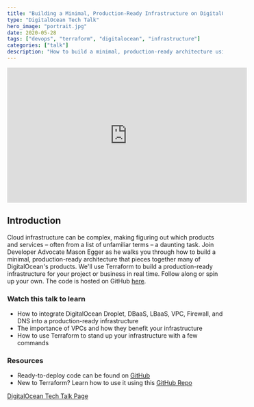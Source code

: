 ```yaml
---
title: "Building a Minimal, Production-Ready Infrastructure on DigitalOcean"
type: "DigitalOcean Tech Talk"
hero_image: "portrait.jpg"
date: 2020-05-28
tags: ["devops", "terraform", "digitalocean", "infrastructure"]
categories: ["talk"]
description: "How to build a minimal, production-ready architecture using Terraform and DigitalOcean Droplet, LBaaS, VPC, Firewall, and DNS."
---
```


<iframe width="560" height="315" src="https://www.youtube.com/embed/Q3Dxtkgsh9I" frameborder="0" allow="accelerometer; autoplay; clipboard-write; encrypted-media; gyroscope; picture-in-picture" allowfullscreen></iframe>

## Introduction

Cloud infrastructure can be complex, making figuring out which products and services – often from a list of unfamiliar terms – a daunting task. Join Developer Advocate Mason Egger as he walks you through how to build a minimal, production-ready architecture that pieces together many of DigitalOcean's products. We'll use Terraform to build a production-ready infrastructure for your project or business in real time. Follow along or spin up your own. The code is hosted on GitHub [here](https://do.co/tf-sample-archs).


### Watch this talk to learn

* How to integrate DigitalOcean Droplet, DBaaS, LBaaS, VPC, Firewall, and DNS into a production-ready infrastructure
* The importance of VPCs and how they benefit your infrastructure
* How to use Terraform to stand up your infrastructure with a few commands

### Resources
* Ready-to-deploy code can be found on [GitHub](https://github.com/do-community/terraform-sample-digitalocean-architectures)
* New to Terraform? Learn how to use it using this [GitHub Repo](https://github.com/MasonEgger/Infrastructure-As-Code-Intro)

[DigitalOcean Tech Talk Page](https://www.digitalocean.com/community/tech_talks/building-a-minimal-production-ready-infrastructure-on-digitalocean)
